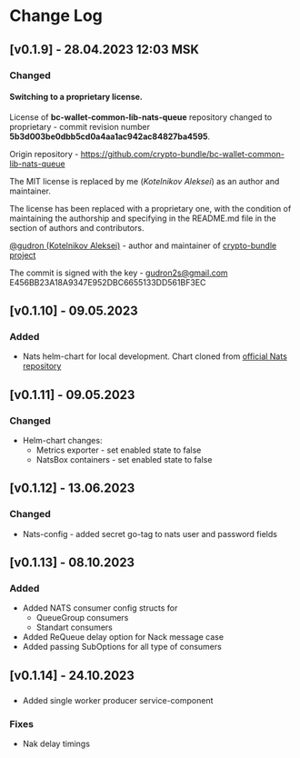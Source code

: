 # Change Log

## [v0.1.9] - 28.04.2023 12:03 MSK

### Changed

#### Switching to a proprietary license.
License of **bc-wallet-common-lib-nats-queue** repository changed to proprietary - commit revision number **5b3d003be0dbb5cd0a4aa1ac942ac84827ba4595**.

Origin repository - https://github.com/crypto-bundle/bc-wallet-common-lib-nats-queue

The MIT license is replaced by me (_Kotelnikov Aleksei_) as an author and maintainer.

The license has been replaced with a proprietary one, with the condition of maintaining the authorship
and specifying in the README.md file in the section of authors and contributors.

[@gudron (Kotelnikov Aleksei)](https://github.com/gudron) - author and maintainer of [crypto-bundle project](https://github.com/crypto-bundle)

The commit is signed with the key -
gudron2s@gmail.com
E456BB23A18A9347E952DBC6655133DD561BF3EC

## [v0.1.10] - 09.05.2023
### Added
* Nats helm-chart for local development. Chart cloned from [official Nats repository](https://github.com/nats-io/k8s/tree/main/helm/charts/nats)

## [v0.1.11] - 09.05.2023
### Changed
* Helm-chart changes:
  * Metrics exporter - set enabled state to false
  * NatsBox containers - set enabled state to false

## [v0.1.12] - 13.06.2023
### Changed
* Nats-config - added secret go-tag to nats user and password fields

## [v0.1.13] - 08.10.2023
### Added
* Added NATS consumer config structs for
  * QueueGroup consumers
  * Standart consumers
* Added ReQueue delay option for Nack message case
* Added passing SubOptions for all type of consumers

## [v0.1.14] - 24.10.2023
###
* Added single worker producer service-component
### Fixes
* Nak delay timings